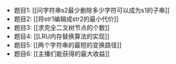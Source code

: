 - 题目1: [[问字符串s2最少删除多少字符可以成为s1的子串]]
- 题目2: [[将str1编辑成str2的最小代价]]
- 题目3: [[求完全二叉树节点的个数]]
- 题目4: [[LRU内存替换算法的实现]]
- 题目5: [[两个字符串的最短的变换路径]]
- 题目6: [[主播们能获得的最大收益]]